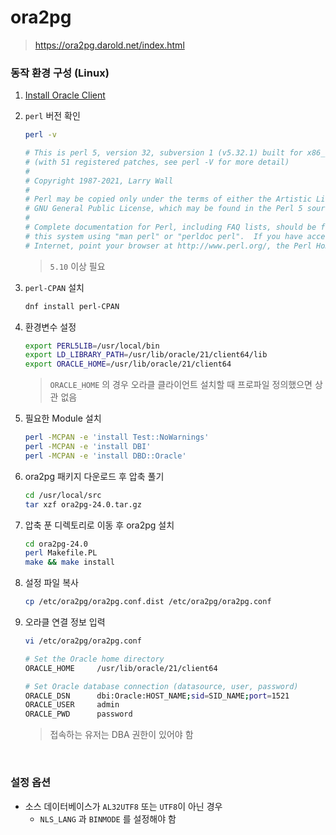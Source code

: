 ora2pg
===
>https://ora2pg.darold.net/index.html

### 동작 환경 구성 (Linux)
1. [Install Oracle Client](../../oracle/install-oracle-client/README.md)

1. `perl` 버전 확인
    ```sh
    perl -v

    # This is perl 5, version 32, subversion 1 (v5.32.1) built for x86_64-linux-thread-multi
    # (with 51 registered patches, see perl -V for more detail)
    #
    # Copyright 1987-2021, Larry Wall
    #
    # Perl may be copied only under the terms of either the Artistic License or # the
    # GNU General Public License, which may be found in the Perl 5 source kit.
    #
    # Complete documentation for Perl, including FAQ lists, should be found on
    # this system using "man perl" or "perldoc perl".  If you have access to the
    # Internet, point your browser at http://www.perl.org/, the Perl Home Page.
    ```
    >`5.10` 이상 필요

1. `perl-CPAN` 설치
    ```sh
    dnf install perl-CPAN
    ```

1. 환경변수 설정
    ```sh
    export PERL5LIB=/usr/local/bin
    export LD_LIBRARY_PATH=/usr/lib/oracle/21/client64/lib
    export ORACLE_HOME=/usr/lib/oracle/21/client64
    ```
    >`ORACLE_HOME` 의 경우 오라클 클라이언트 설치할 때 프로파일 정의했으면 상관 없음

1. 필요한 Module 설치
    ```sh
    perl -MCPAN -e 'install Test::NoWarnings'
    perl -MCPAN -e 'install DBI'
    perl -MCPAN -e 'install DBD::Oracle'
    ```

1. ora2pg 패키지 다운로드 후 압축 풀기
    ```sh
    cd /usr/local/src
    tar xzf ora2pg-24.0.tar.gz
    ```

1. 압축 푼 디렉토리로 이동 후 ora2pg 설치
    ```sh
    cd ora2pg-24.0
    perl Makefile.PL
    make && make install
    ```

1. 설정 파일 복사
    ```sh
    cp /etc/ora2pg/ora2pg.conf.dist /etc/ora2pg/ora2pg.conf
    ```

1. 오라클 연결 정보 입력
    ```sh
    vi /etc/ora2pg/ora2pg.conf

    # Set the Oracle home directory
    ORACLE_HOME     /usr/lib/oracle/21/client64

    # Set Oracle database connection (datasource, user, password)
    ORACLE_DSN      dbi:Oracle:HOST_NAME;sid=SID_NAME;port=1521
    ORACLE_USER     admin
    ORACLE_PWD      password
    ```
    >접속하는 유저는 DBA 권한이 있어야 함

<br>

### 설정 옵션
* 소스 데이터베이스가 `AL32UTF8` 또는 `UTF8`이 아닌 경우
  * `NLS_LANG` 과 `BINMODE` 를 설정해야 함

<br>
